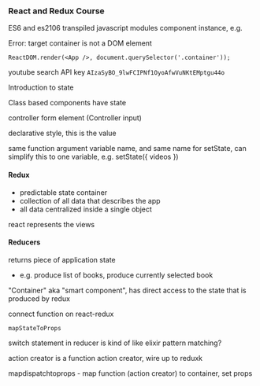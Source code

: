 ### React and Redux Course


ES6 and es2106 transpiled
javascript modules
component instance, e.g. <App />

Error: target container is not a DOM element

`ReactDOM.render(<App />, document.querySelector('.container'));`

youtube search API key
`AIzaSyBO_9lwFCIPNf1OyoAfwVuNKtEMptgu44o`

Introduction to state

Class based components have state

controller form element (Controller input)

declarative style, this is the value

same function argument variable name, and same name for setState, can simplify this to one variable, e.g. setState({ videos })


#### Redux

* predictable state container
* collection of all data that describes the app
* all data centralized inside a single object


react represents the views


#### Reducers

returns piece of application state

* e.g. produce list of books, produce currently selected book

"Container" aka "smart component", has direct access to the state that is produced by redux

connect function on react-redux

`mapStateToProps`

switch statement in reducer is kind of like elixir pattern matching?

action creator is a function
action creator, wire up to reduxk

mapdispatchtoprops - map function (action creator) to container, set props
